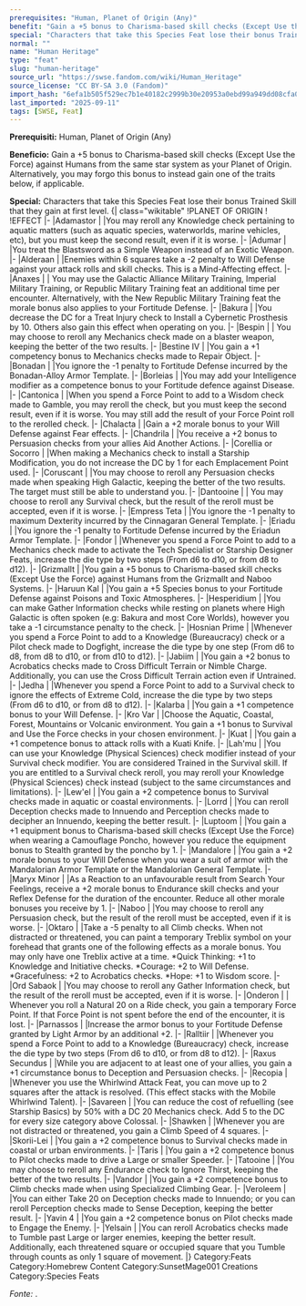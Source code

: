 ```yaml
---
prerequisites: "Human, Planet of Origin (Any)"
benefit: "Gain a +5 bonus to Charisma-based skill checks (Except Use the Force) against Humans from the same star system as your Planet of Origin. Alternatively, you may forgo this bonus to instead gain one of the traits below, if applicable."
special: "Characters that take this Species Feat lose their bonus Trained Skill that they gain at first level. {| class=\"wikitable\" !PLANET OF ORIGIN ! !EFFECT |- |Adamastor | |You may reroll any Knowledge check pertaining to aquatic matters (such as aquatic species, waterworlds, marine vehicles, etc), but you must keep the second result, even if it is worse. |- |Adumar | |You treat the Blastsword as a Simple Weapon instead of an Exotic Weapon. |- |Alderaan | |Enemies within 6 squares take a -2 penalty to Will Defense against your attack rolls and skill checks. This is a Mind-Affecting effect. |- |Anaxes | | You may use the Galactic Alliance Military Training, Imperial Military Training, or Republic Military Training feat an additional time per encounter. Alternatively, with the New Republic Military Training feat the morale bonus also applies to your Fortitude Defense. |- |Bakura | |You decrease the DC for a Treat Injury check to Install a Cybernetic Prosthesis by 10. Others also gain this effect when operating on you. |- |Bespin | | You may choose to reroll any Mechanics check made on a blaster weapon, keeping the better of the two results. |- |Bestine IV | |You gain a +1 competency bonus to Mechanics checks made to Repair Object. |- |Bonadan | |You ignore the -1 penalty to Fortitude Defense incurred by the Bonadan-Alloy Armor Template. |- |Borleias | |You may add your Intelligence modifier as a competence bonus to your Fortitude defence against Disease. |- |Cantonica | |When you spend a Force Point to add to a Wisdom check made to Gamble, you may reroll the check, but you must keep the second result, even if it is worse. You may still add the result of your Force Point roll to the rerolled check. |- |Chalacta | |Gain a +2 morale bonus to your Will Defense against Fear effects. |- |Chandrila | |You receive a +2 bonus to Persuasion checks from your allies Aid Another Actions. |- |Corellia or Socorro | |When making a Mechanics check to install a Starship Modification, you do not increase the DC by 1 for each Emplacement Point used. |- |Coruscant | |You may choose to reroll any Persuasion checks made when speaking High Galactic, keeping the better of the two results. The target must still be able to understand you. |- |Dantooine | | You may choose to reroll any Survival check, but the result of the reroll must be accepted, even if it is worse. |- |Empress Teta | |You ignore the -1 penalty to maximum Dexterity incurred by the Cinnagaran General Template. |- |Eriadu | |You ignore the -1 penalty to Fortitude Defense incurred by the Eriadun Armor Template. |- |Fondor | |Whenever you spend a Force Point to add to a Mechanics check made to activate the Tech Specialist or Starship Designer Feats, increase the die type by two steps (From d6 to d10, or from d8 to d12). |- |Grizmallt | |You gain a +5 bonus to Charisma-based skill checks (Except Use the Force) against Humans from the Grizmallt and Naboo Systems. |- |Haruun Kal | |You gain a +5 Species bonus to your Fortitude Defense against Poisons and Toxic Atmospheres. |- |Hesperidium | |You can make Gather Information checks while resting on planets where High Galactic is often spoken (e.g: Bakura and most Core Worlds), however you take a -1 circumstance penalty to the check. |- |Hosnian Prime | |Whenever you spend a Force Point to add to a Knowledge (Bureaucracy) check or a Pilot check made to Dogfight, increase the die type by one step (From d6 to d8, from d8 to d10, or from d10 to d12). |- |Jabiim | |You gain a +2 bonus to Acrobatics checks made to Cross Difficult Terrain or Nimble Charge. Additionally, you can use the Cross Difficult Terrain action even if Untrained. |- |Jedha | |Whenever you spend a Force Point to add to a Survival check to ignore the effects of Extreme Cold, increase the die type by two steps (From d6 to d10, or from d8 to d12). |- |Kalarba | |You gain a +1 competence bonus to your Will Defense. |- |Kro Var | |Choose the Aquatic, Coastal, Forest, Mountains or Volcanic environment. You gain a +1 bonus to Survival and Use the Force checks in your chosen environment. |- |Kuat | |You gain a +1 competence bonus to attack rolls with a Kuati Knife. |- |Lah'mu | |You can use your Knowledge (Physical Sciences) check modifier instead of your Survival check modifier. You are considered Trained in the Survival skill.  If you are entitled to a Survival check reroll, you may reroll your Knowledge (Physical Sciences) check instead (subject to the same circumstances and limitations). |- |Lew'el | |You gain a +2 competence bonus to Survival checks made in aquatic or coastal environments. |- |Lorrd | |You can reroll Deception checks made to Innuendo and Perception checks made to decipher an Innuendo, keeping the better result. |- |Luptoom | |You gain a +1 equipment bonus to Charisma-based skill checks (Except Use the Force) when wearing a Camouflage Poncho, however you reduce the equipment bonus to Stealth granted by the poncho by 1. |- |Mandalore | |You gain a +2 morale bonus to your Will Defense when you wear a suit of armor with the Mandalorian Armor Template or the Mandalorian General Template. |- |Maryx Minor | |As a Reaction to an unfavourable result from Search Your Feelings, receive a +2 morale bonus to Endurance skill checks and your Reflex Defense for the duration of the encounter. Reduce all other morale bonuses you receive by 1. |- |Naboo | |You may choose to reroll any Persuasion check, but the result of the reroll must be accepted, even if it is worse. |- |Oktaro | |Take a -5 penalty to all Climb checks. When not distracted or threatened, you can paint a temporary Treblix symbol on your forehead that grants one of the following effects as a morale bonus. You may only have one Treblix active at a time.  *Quick Thinking: +1 to Knowledge and Initiative checks. *Courage: +2 to Will Defense. *Gracefulness: +2 to Acrobatics checks. *Hope: +1 to Wisdom score. |- |Ord Sabaok | |You may choose to reroll any Gather Information check, but the result of the reroll must be accepted, even if it is worse. |- |Onderon | | Whenever you roll a Natural 20 on a Ride check, you gain a temporary Force Point. If that Force Point is not spent before the end of the encounter, it is lost. |- |Parnassos | |Increase the armor bonus to your Fortitude Defense granted by Light Armor by an additional +2. |- |Ralltiir | |Whenever you spend a Force Point to add to a Knowledge (Bureaucracy) check, increase the die type by two steps (From d6 to d10, or from d8 to d12). |- |Raxus Secundus | |While you are adjacent to at least one of your allies, you gain a +1 circumstance bonus to Deception and Persuasion checks. |- |Recopia | |Whenever you use the Whirlwind Attack Feat, you can move up to 2 squares after the attack is resolved. (This effect stacks with the Mobile Whirlwind Talent). |- |Savareen | |You can reduce the cost of refuelling (see Starship Basics) by 50% with a DC 20 Mechanics check. Add 5 to the DC for every size category above Colossal. |- |Shawken | |Whenever you are not distracted or threatened, you gain a Climb Speed of 4 squares. |- |Skorii-Lei | |You gain a +2 competence bonus to Survival checks made in coastal or urban environments. |- |Taris | |You gain a +2 competence bonus to Pilot checks made to drive a Large or smaller Speeder. |- |Tatooine | |You may choose to reroll any Endurance check to Ignore Thirst, keeping the better of the two results. |- |Vandor | |You gain a +2 competence bonus to Climb checks made when using Specialized Climbing Gear. |- |Veroleem | |You can either Take 20 on Deception checks made to Innuendo; or you can reroll Perception checks made to Sense Deception, keeping the better result. |- |Yavin 4 | |You gain a +2 competence bonus on Pilot checks made to Engage the Enemy. |- |Yelsain | |You can reroll Acrobatics checks made to Tumble past Large or larger enemies, keeping the better result. Additionally, each threatened square or occupied square that you Tumble through counts as only 1 square of movement. |}   Category:Feats Category:Homebrew Content Category:SunsetMage001 Creations Category:Species Feats"
normal: ""
name: "Human Heritage"
type: "feat"
slug: "human-heritage"
source_url: "https://swse.fandom.com/wiki/Human_Heritage"
source_license: "CC BY-SA 3.0 (Fandom)"
import_hash: "6efa1b505f529ec7b1e40182c2999b30e20953a0ebd99a949dd08cfa037732ee"
last_imported: "2025-09-11"
tags: [SWSE, Feat]
---
```

**Prerequisiti:** Human, Planet of Origin (Any)

**Beneficio:** Gain a +5 bonus to Charisma-based skill checks (Except Use the Force) against Humans from the same star system as your Planet of Origin. Alternatively, you may forgo this bonus to instead gain one of the traits below, if applicable.

**Special:** Characters that take this Species Feat lose their bonus Trained Skill that they gain at first level. {| class="wikitable" !PLANET OF ORIGIN ! !EFFECT |- |Adamastor | |You may reroll any Knowledge check pertaining to aquatic matters (such as aquatic species, waterworlds, marine vehicles, etc), but you must keep the second result, even if it is worse. |- |Adumar | |You treat the Blastsword as a Simple Weapon instead of an Exotic Weapon. |- |Alderaan | |Enemies within 6 squares take a -2 penalty to Will Defense against your attack rolls and skill checks. This is a Mind-Affecting effect. |- |Anaxes | | You may use the Galactic Alliance Military Training, Imperial Military Training, or Republic Military Training feat an additional time per encounter. Alternatively, with the New Republic Military Training feat the morale bonus also applies to your Fortitude Defense. |- |Bakura | |You decrease the DC for a Treat Injury check to Install a Cybernetic Prosthesis by 10. Others also gain this effect when operating on you. |- |Bespin | | You may choose to reroll any Mechanics check made on a blaster weapon, keeping the better of the two results. |- |Bestine IV | |You gain a +1 competency bonus to Mechanics checks made to Repair Object. |- |Bonadan | |You ignore the -1 penalty to Fortitude Defense incurred by the Bonadan-Alloy Armor Template. |- |Borleias | |You may add your Intelligence modifier as a competence bonus to your Fortitude defence against Disease. |- |Cantonica | |When you spend a Force Point to add to a Wisdom check made to Gamble, you may reroll the check, but you must keep the second result, even if it is worse. You may still add the result of your Force Point roll to the rerolled check. |- |Chalacta | |Gain a +2 morale bonus to your Will Defense against Fear effects. |- |Chandrila | |You receive a +2 bonus to Persuasion checks from your allies Aid Another Actions. |- |Corellia or Socorro | |When making a Mechanics check to install a Starship Modification, you do not increase the DC by 1 for each Emplacement Point used. |- |Coruscant | |You may choose to reroll any Persuasion checks made when speaking High Galactic, keeping the better of the two results. The target must still be able to understand you. |- |Dantooine | | You may choose to reroll any Survival check, but the result of the reroll must be accepted, even if it is worse. |- |Empress Teta | |You ignore the -1 penalty to maximum Dexterity incurred by the Cinnagaran General Template. |- |Eriadu | |You ignore the -1 penalty to Fortitude Defense incurred by the Eriadun Armor Template. |- |Fondor | |Whenever you spend a Force Point to add to a Mechanics check made to activate the Tech Specialist or Starship Designer Feats, increase the die type by two steps (From d6 to d10, or from d8 to d12). |- |Grizmallt | |You gain a +5 bonus to Charisma-based skill checks (Except Use the Force) against Humans from the Grizmallt and Naboo Systems. |- |Haruun Kal | |You gain a +5 Species bonus to your Fortitude Defense against Poisons and Toxic Atmospheres. |- |Hesperidium | |You can make Gather Information checks while resting on planets where High Galactic is often spoken (e.g: Bakura and most Core Worlds), however you take a -1 circumstance penalty to the check. |- |Hosnian Prime | |Whenever you spend a Force Point to add to a Knowledge (Bureaucracy) check or a Pilot check made to Dogfight, increase the die type by one step (From d6 to d8, from d8 to d10, or from d10 to d12). |- |Jabiim | |You gain a +2 bonus to Acrobatics checks made to Cross Difficult Terrain or Nimble Charge. Additionally, you can use the Cross Difficult Terrain action even if Untrained. |- |Jedha | |Whenever you spend a Force Point to add to a Survival check to ignore the effects of Extreme Cold, increase the die type by two steps (From d6 to d10, or from d8 to d12). |- |Kalarba | |You gain a +1 competence bonus to your Will Defense. |- |Kro Var | |Choose the Aquatic, Coastal, Forest, Mountains or Volcanic environment. You gain a +1 bonus to Survival and Use the Force checks in your chosen environment. |- |Kuat | |You gain a +1 competence bonus to attack rolls with a Kuati Knife. |- |Lah'mu | |You can use your Knowledge (Physical Sciences) check modifier instead of your Survival check modifier. You are considered Trained in the Survival skill.  If you are entitled to a Survival check reroll, you may reroll your Knowledge (Physical Sciences) check instead (subject to the same circumstances and limitations). |- |Lew'el | |You gain a +2 competence bonus to Survival checks made in aquatic or coastal environments. |- |Lorrd | |You can reroll Deception checks made to Innuendo and Perception checks made to decipher an Innuendo, keeping the better result. |- |Luptoom | |You gain a +1 equipment bonus to Charisma-based skill checks (Except Use the Force) when wearing a Camouflage Poncho, however you reduce the equipment bonus to Stealth granted by the poncho by 1. |- |Mandalore | |You gain a +2 morale bonus to your Will Defense when you wear a suit of armor with the Mandalorian Armor Template or the Mandalorian General Template. |- |Maryx Minor | |As a Reaction to an unfavourable result from Search Your Feelings, receive a +2 morale bonus to Endurance skill checks and your Reflex Defense for the duration of the encounter. Reduce all other morale bonuses you receive by 1. |- |Naboo | |You may choose to reroll any Persuasion check, but the result of the reroll must be accepted, even if it is worse. |- |Oktaro | |Take a -5 penalty to all Climb checks. When not distracted or threatened, you can paint a temporary Treblix symbol on your forehead that grants one of the following effects as a morale bonus. You may only have one Treblix active at a time.  *Quick Thinking: +1 to Knowledge and Initiative checks. *Courage: +2 to Will Defense. *Gracefulness: +2 to Acrobatics checks. *Hope: +1 to Wisdom score. |- |Ord Sabaok | |You may choose to reroll any Gather Information check, but the result of the reroll must be accepted, even if it is worse. |- |Onderon | | Whenever you roll a Natural 20 on a Ride check, you gain a temporary Force Point. If that Force Point is not spent before the end of the encounter, it is lost. |- |Parnassos | |Increase the armor bonus to your Fortitude Defense granted by Light Armor by an additional +2. |- |Ralltiir | |Whenever you spend a Force Point to add to a Knowledge (Bureaucracy) check, increase the die type by two steps (From d6 to d10, or from d8 to d12). |- |Raxus Secundus | |While you are adjacent to at least one of your allies, you gain a +1 circumstance bonus to Deception and Persuasion checks. |- |Recopia | |Whenever you use the Whirlwind Attack Feat, you can move up to 2 squares after the attack is resolved. (This effect stacks with the Mobile Whirlwind Talent). |- |Savareen | |You can reduce the cost of refuelling (see Starship Basics) by 50% with a DC 20 Mechanics check. Add 5 to the DC for every size category above Colossal. |- |Shawken | |Whenever you are not distracted or threatened, you gain a Climb Speed of 4 squares. |- |Skorii-Lei | |You gain a +2 competence bonus to Survival checks made in coastal or urban environments. |- |Taris | |You gain a +2 competence bonus to Pilot checks made to drive a Large or smaller Speeder. |- |Tatooine | |You may choose to reroll any Endurance check to Ignore Thirst, keeping the better of the two results. |- |Vandor | |You gain a +2 competence bonus to Climb checks made when using Specialized Climbing Gear. |- |Veroleem | |You can either Take 20 on Deception checks made to Innuendo; or you can reroll Perception checks made to Sense Deception, keeping the better result. |- |Yavin 4 | |You gain a +2 competence bonus on Pilot checks made to Engage the Enemy. |- |Yelsain | |You can reroll Acrobatics checks made to Tumble past Large or larger enemies, keeping the better result. Additionally, each threatened square or occupied square that you Tumble through counts as only 1 square of movement. |}   Category:Feats Category:Homebrew Content Category:SunsetMage001 Creations Category:Species Feats

*Fonte:* .